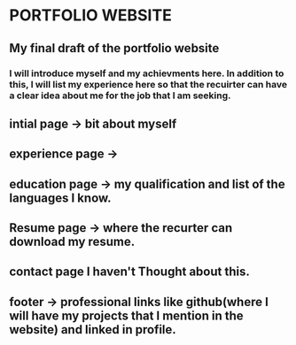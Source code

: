 # PORTFOLIO WEBSITE
## My final draft of the portfolio website
### I will introduce myself and my achievments here. In addition to this, I will list my experience here so that the recuirter can have a clear idea about me for the job that I am seeking. 
## intial page -> bit about myself
## experience page -> 
## education page -> my qualification and list of the languages I know.
## Resume page -> where the recurter can download my resume.
## contact page I haven't Thought about this.
## footer -> professional links like github(where I will have my projects that I mention in the website) and linked in profile.
